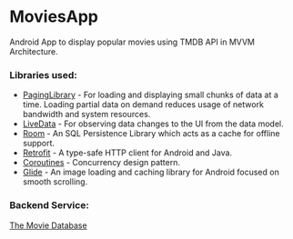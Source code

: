 # MoviesApp
Android App to display popular movies using TMDB API in MVVM Architecture.

### Libraries used:

 - [PagingLibrary](https://developer.android.com/topic/libraries/architecture/paging) - For loading and displaying small chunks of data at a time. Loading partial data on demand reduces usage of network bandwidth and system resources.
 - [LiveData](https://developer.android.com/topic/libraries/architecture/livedata) - For observing data changes to the UI from the data model.
 - [Room](https://developer.android.com/topic/libraries/architecture/room) - An SQL Persistence Library which acts as a cache for offline support.
 - [Retrofit](https://square.github.io/retrofit/) - A type-safe HTTP client for Android and Java.
 - [Coroutines](https://kotlinlang.org/docs/reference/coroutines-overview.html) - Concurrency design pattern.
 - [Glide](https://bumptech.github.io/glide/) - An image loading and caching library for Android focused on smooth scrolling.
 
 ### Backend Service:
 [The Movie Database](https://developers.themoviedb.org/3/movies)
